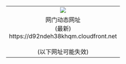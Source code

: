 ﻿<table>
  <tr></tr>
  <tr><td colspan=2 align=center><img src="https://d92ndeh38khqm.cloudfront.net/Up/oGate.jpg" /></td></tr>
  <tr><td colspan=2 align=center>网门动态网址<br/>(最新)
<br>https://d92ndeh38khqm.cloudfront.net
<br/><br/>(以下网址可能失效)
    </td>
  </tr>
</table>
